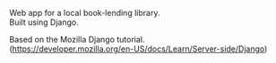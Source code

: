 Web app for a local book-lending library.<br/>
Built using Django.

Based on the Mozilla Django tutorial.<br/>
(https://developer.mozilla.org/en-US/docs/Learn/Server-side/Django)
